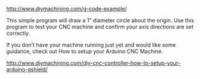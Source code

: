 http://www.diymachining.com/g-code-example/

This simple program will draw a 1” diameter circle about the origin. 
Use this program to test your CNC machine and confirm your axis directions are set correctly.

If you don’t have your machine running just yet and would like some guidance, 
check out How to setup your Arduino CNC Machine.

http://www.diymachining.com/diy-cnc-controller-how-to-setup-your-arduino-gshield/

